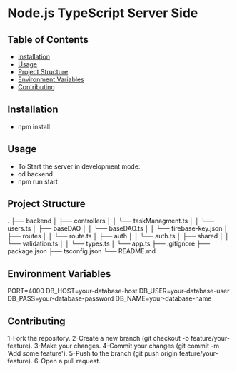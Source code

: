 # Node.js TypeScript Server Side

## Table of Contents

- [Installation](#installation)
- [Usage](#usage)
- [Project Structure](#project-structure)
- [Environment Variables](#environment-variables)
- [Contributing](#contributing)

## Installation
- npm install

## Usage
- To Start the server in development mode:
- cd backend
- npm run start

## Project Structure
.
├── backend
│   ├── controllers
│   │   └── taskManagment.ts
│   │   └── users.ts
│   ├── baseDAO
│   │   └── baseDAO.ts
│   │   └── firebase-key.json
│   ├── routes
│   │   └── route.ts
│   ├── auth
│   │   └── auth.ts
│   ├── shared
│   │   └── validation.ts
│   │   └── types.ts
│   └── app.ts
├── .gitignore
├── package.json
├── tsconfig.json
└── README.md


## Environment Variables

PORT=4000
DB_HOST=your-database-host
DB_USER=your-database-user
DB_PASS=your-database-password
DB_NAME=your-database-name


## Contributing
1-Fork the repository.
2-Create a new branch (git checkout -b feature/your-feature).
3-Make your changes.
4-Commit your changes (git commit -m 'Add some feature').
5-Push to the branch (git push origin feature/your-feature).
6-Open a pull request.

